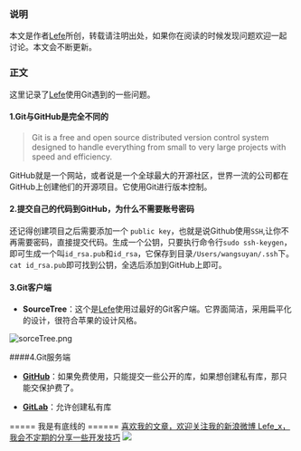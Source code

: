### 说明
本文是作者[Lefe](http://www.jianshu.com/p/88957fad1226)所创，转载请注明出处，如果你在阅读的时候发现问题欢迎一起讨论。本文会不断更新。
### 正文
这里记录了[Lefe](http://www.jianshu.com/p/88957fad1226)使用Git遇到的一些问题。
#### 1.Git与GitHub是完全不同的
> Git is a free and open source distributed version control system designed to handle everything from small to very large projects with speed and efficiency.        

GitHub就是一个网站，或者说是一个全球最大的开源社区，世界一流的公司都在GitHub上创建他们的开源项目。它使用Git进行版本控制。
#### 2.提交自己的代码到GitHub，为什么不需要账号密码
还记得创建项目之后需要添加一个 `public key`，也就是说Github使用`SSH`,让你不再需要密码，直接提交代码。生成一个公钥，只要执行命令行`sudo ssh-keygen`，即可生成一个叫`id_rsa.pub`和`id_rsa`，它保存到目录`/Users/wangsuyan/.ssh`下。`cat id_rsa.pub`即可找到公钥，全选后添加到GitHub上即可。
#### 3.Git客户端
- **SourceTree**：这个是[Lefe](http://www.jianshu.com/p/88957fad1226)使用过最好的Git客户端。它界面简洁，采用扁平化的设计，很符合苹果的设计风格。

![sorceTree.png](http://upload-images.jianshu.io/upload_images/1664496-5255c44894c2503a.png?imageMogr2/auto-orient/strip%7CimageView2/2/w/1240)

####4.Git服务端
- **[GitHub](https://github.com/lefex)**：如果免费使用，只能提交一些公开的库，如果想创建私有库，那只能交保护费了。

- **[GitLab](https://gitlab.com/)**：允许创建私有库

===== 我是有底线的 ======
[喜欢我的文章，欢迎关注我的新浪微博 Lefe_x，我会不定期的分享一些开发技巧](http://www.weibo.com/5953150140/profile?rightmod=1&wvr=6&mod=personnumber&is_all=1)
![](http://upload-images.jianshu.io/upload_images/1664496-e409f16579811101.jpg)


